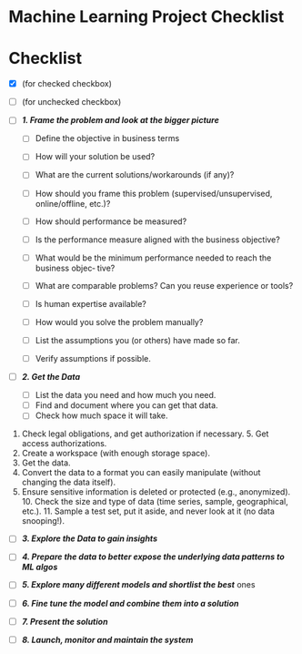 # **Machine Learning Project Checklist**

# Checklist 

- [x] (for checked checkbox)
- [ ] (for unchecked checkbox) 
- [ ] ***1.  Frame the problem and look at the bigger picture***
    - [ ] Define the objective in business terms
    - [ ] How will your solution be used?
    - [ ] What are the current solutions/workarounds (if any)?
    - [ ] How should you frame this problem (supervised/unsupervised, online/offline, etc.)?
    - [ ] How should performance be measured?
    - [ ] Is the performance measure aligned with the business objective?
    - [ ]  What would be the minimum performance needed to reach the business objec‐ tive?
    - [ ]  What are comparable problems? Can you reuse experience or tools?
    - [ ]  Is human expertise available?
    - [ ]  How would you solve the problem manually?
    - [ ]  List the assumptions you (or others) have made so far. 
    - [ ]  Verify assumptions if possible.


- [ ] ***2. Get the Data***

    - [ ] List the data <font size=”1”> you need and how much you need.<font>
    - [ ] Find and document <font size=”3”> where you can get that data<font>.
    - [ ] Check how much space it will take.
1. Check legal obligations, and get authorization if necessary. 5. Get access authorizations.
2. Create a workspace (with enough storage space).
3. Get the data.
4. Convert the data to a format you can easily manipulate (without changing the data itself).
5. Ensure sensitive information is deleted or protected (e.g., anonymized). 10. Check the size and type of data (time series, sample, geographical, etc.). 11. Sample a test set, put it aside, and never look at it (no data snooping!).
- [ ] ***3. Explore the Data to gain insights***
- [ ] ***4. Prepare the data to better expose the underlying data patterns to ML algos***
- [ ] ***5. Explore many different models and shortlist the best*** ones 
- [ ] ***6. Fine tune the model and combine them into a solution***
- [ ] ***7. Present the solution***
- [ ] ***8. Launch, monitor and maintain the system***

